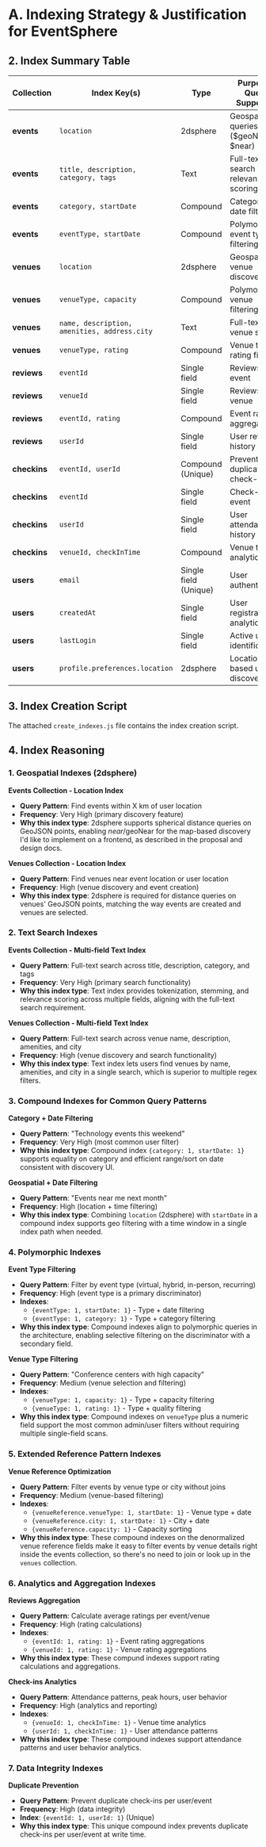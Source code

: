 # A. Indexing Strategy & Justification for EventSphere

## 2. Index Summary Table

| Collection | Index Key(s) | Type | Purpose / Query Supported | 
|------------|--------------|------|---------------------------|
| **events** | `location` | 2dsphere | Geospatial queries ($geoNear, $near) |
| **events** | `title, description, category, tags` | Text | Full-text search with relevance scoring |
| **events** | `category, startDate` | Compound | Category + date filtering |
| **events** | `eventType, startDate` | Compound | Polymorphic event type filtering |
| **venues** | `location` | 2dsphere | Geospatial venue discovery |
| **venues** | `venueType, capacity` | Compound | Polymorphic venue filtering |
| **venues** | `name, description, amenities, address.city` | Text | Full-text venue search |
| **venues** | `venueType, rating` | Compound | Venue type + rating filtering |
| **reviews** | `eventId` | Single field | Reviews by event |
| **reviews** | `venueId` | Single field | Reviews by venue |
| **reviews** | `eventId, rating` | Compound | Event rating aggregations |
| **reviews** | `userId` | Single field | User review history |
| **checkins** | `eventId, userId` | Compound (Unique) | Prevent duplicate check-ins |
| **checkins** | `eventId` | Single field | Check-ins by event |
| **checkins** | `userId` | Single field | User attendance history |
| **checkins** | `venueId, checkInTime` | Compound | Venue time analytics |
| **users** | `email` | Single field (Unique) | User authentication |
| **users** | `createdAt` | Single field | User registration analytics |
| **users** | `lastLogin` | Single field | Active user identification |
| **users** | `profile.preferences.location` | 2dsphere | Location-based user discovery |

## 3. Index Creation Script
 The attached `create_indexes.js` file contains the index creation script.

## 4. Index Reasoning

### 1. Geospatial Indexes (2dsphere)

**Events Collection - Location Index**
- **Query Pattern**: Find events within X km of user location
- **Frequency**: Very High (primary discovery feature)
- **Why this index type**: 2dsphere supports spherical distance queries on GeoJSON points, enabling $near/$geoNear for the map-based discovery I'd like to implement on a frontend, as described in the proposal and design docs.

**Venues Collection - Location Index**
- **Query Pattern**: Find venues near event location or user location
- **Frequency**: High (venue discovery and event creation)
- **Why this index type**: 2dsphere is required for distance queries on venues' GeoJSON points, matching the way events are created and venues are selected.

### 2. Text Search Indexes

**Events Collection - Multi-field Text Index**
- **Query Pattern**: Full-text search across title, description, category, and tags
- **Frequency**: Very High (primary search functionality)
- **Why this index type**: Text index provides tokenization, stemming, and relevance scoring across multiple fields, aligning with the full-text search requirement.

**Venues Collection - Multi-field Text Index**
- **Query Pattern**: Full-text search across venue name, description, amenities, and city
- **Frequency**: High (venue discovery and search functionality)
- **Why this index type**: Text index lets users find venues by name, amenities, and city in a single search, which is superior to multiple regex filters.

### 3. Compound Indexes for Common Query Patterns

**Category + Date Filtering**
- **Query Pattern**: "Technology events this weekend"
- **Frequency**: Very High (most common user filter)
- **Why this index type**: Compound index `{category: 1, startDate: 1}` supports equality on category and efficient range/sort on date consistent with discovery UI.

**Geospatial + Date Filtering**
- **Query Pattern**: "Events near me next month"
- **Frequency**: High (location + time filtering)
- **Why this index type**: Combining `location` (2dsphere) with `startDate` in a compound index supports geo filtering with a time window in a single index path when needed.

### 4. Polymorphic Indexes

**Event Type Filtering**
- **Query Pattern**: Filter by event type (virtual, hybrid, in-person, recurring)
- **Frequency**: High (event type is a primary discriminator)
- **Indexes**: 
  - `{eventType: 1, startDate: 1}` - Type + date filtering
  - `{eventType: 1, category: 1}` - Type + category filtering
- **Why this index type**: Compound indexes align to polymorphic queries in the architecture, enabling selective filtering on the discriminator with a secondary field.

**Venue Type Filtering**
- **Query Pattern**: "Conference centers with high capacity"
- **Frequency**: Medium (venue selection and filtering)
- **Indexes**:
  - `{venueType: 1, capacity: 1}` - Type + capacity filtering
  - `{venueType: 1, rating: 1}` - Type + quality filtering
- **Why this index type**: Compound indexes on `venueType` plus a numeric field support the most common admin/user filters without requiring multiple single-field scans.

### 5. Extended Reference Pattern Indexes

**Venue Reference Optimization**
- **Query Pattern**: Filter events by venue type or city without joins
- **Frequency**: Medium (venue-based filtering)
- **Indexes**:
  - `{venueReference.venueType: 1, startDate: 1}` - Venue type + date
  - `{venueReference.city: 1, startDate: 1}` - City + date
  - `{venueReference.capacity: 1}` - Capacity sorting
- **Why this index type**: These compound indexes on the denormalized venue reference fields make it easy to filter events by venue details right inside the events collection, so there's no need to join or look up in the `venues` collection.

### 6. Analytics and Aggregation Indexes

**Reviews Aggregation**
- **Query Pattern**: Calculate average ratings per event/venue
- **Frequency**: High (rating calculations)
- **Indexes**:
  - `{eventId: 1, rating: 1}` - Event rating aggregations
  - `{venueId: 1, rating: 1}` - Venue rating aggregations
- **Why this index type**: These compund indexes support rating calculations and aggregations.

**Check-ins Analytics**
- **Query Pattern**: Attendance patterns, peak hours, user behavior
- **Frequency**: High (analytics and reporting)
- **Indexes**:
  - `{venueId: 1, checkInTime: 1}` - Venue time analytics
  - `{userId: 1, checkInTime: 1}` - User attendance patterns
- **Why this index type**: These compound indexes support attendance patterns and user behavior analytics.

### 7. Data Integrity Indexes

**Duplicate Prevention**
- **Query Pattern**: Prevent duplicate check-ins per user/event
- **Frequency**: High (data integrity)
- **Index**: `{eventId: 1, userId: 1}` (Unique)
- **Why this index type**: This unique compound index prevents duplicate check-ins per user/event at write time.